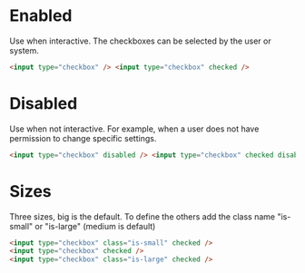 # Enabled

Use when interactive. The checkboxes can be selected by the user or system.

```html
<input type="checkbox" /> <input type="checkbox" checked />
```

# Disabled

Use when not interactive. For example, when a user does not have permission to change specific settings.

```html
<input type="checkbox" disabled /> <input type="checkbox" checked disabled />
```

# Sizes

Three sizes, big is the default.
To define the others add the class name "is-small" or "is-large" (medium is default)

```html
<input type="checkbox" class="is-small" checked />
<input type="checkbox" checked />
<input type="checkbox" class="is-large" checked />
```
